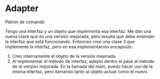 # Adapter
Patrón de comando

Tengo una Interfaz y un objeto que implementa esa interfaz.
Me dan una nueva clase que es una versión mejorada, pero resulta que debe entender la interfaz que está funcionando.
Entonces creo una clase 3 que implemente la interfaz, pero en esa implementación encapsulo:
1. Creo internamente el objeto de la versión mejorada.
2. Al implementar el método de interfaz, adapto dentro el pase al método de la versión mejorada.
En la llamada del main, puedo hacer uso de la misma interfaz, pero llamando tanto al objeto actual como el nuevo.
